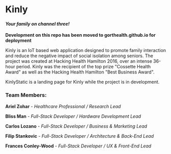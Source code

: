 # Kinly
#### *Your family on channel three!*

**Development on this repo has been moved to gorthealth.github.io for deployment**

Kinly is an IoT based web application designed to promote family interaction and reduce the negative impact of social isolation among seniors. The project was created at Hacking Health Hamilton 2016, over an intense 36-hour period. Kinly was the recipient of the top prize "Cossette Health Award" as well as the Hacking Health Hamilton "Best Business Award".

KinlyStatic is a landing page for Kinly while the project is in development.

### Team Members:

**Ariel Zohar** - *Healthcare Professional / Research Lead*

**Bliss Man** - *Full-Stack Developer / Hardware Development Lead*

**Carlos Lozano** - *Full-Stack Developer / Business & Marketing Lead*

**Filip Stankovic** - *Full-Stack Developer / Architecture & Back-End Lead*

**Frances Conley-Wood** - *Full-Stack Developer / UX & Front-End Lead*
